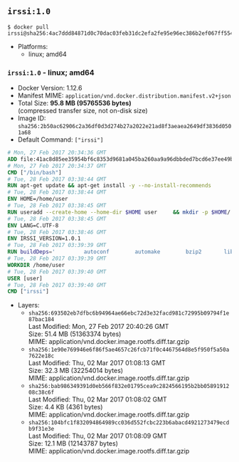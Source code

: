 ## `irssi:1.0`

```console
$ docker pull irssi@sha256:4ac7ddd84871d0c70dac03feb31dc2efa2fe95e96ec386b2ef067ff55482731e
```

-	Platforms:
	-	linux; amd64

### `irssi:1.0` - linux; amd64

-	Docker Version: 1.12.6
-	Manifest MIME: `application/vnd.docker.distribution.manifest.v2+json`
-	Total Size: **95.8 MB (95765536 bytes)**  
	(compressed transfer size, not on-disk size)
-	Image ID: `sha256:2b50ac62906c2a36df0d3d274b27a2022e21ad8f3aeaea2649df3836d0501a68`
-	Default Command: `["irssi"]`

```dockerfile
# Mon, 27 Feb 2017 20:34:36 GMT
ADD file:41ac8d85ee35954bf6c8353d9681a045ba260aa9a96dbbded7bcd6e37ee49bea in / 
# Mon, 27 Feb 2017 20:34:37 GMT
CMD ["/bin/bash"]
# Tue, 28 Feb 2017 03:38:44 GMT
RUN apt-get update && apt-get install -y --no-install-recommends 		ca-certificates 		libdatetime-perl 		libglib2.0-0 		libwww-perl 		perl 		wget 	&& rm -rf /var/lib/apt/lists/*
# Tue, 28 Feb 2017 03:38:44 GMT
ENV HOME=/home/user
# Tue, 28 Feb 2017 03:38:45 GMT
RUN useradd --create-home --home-dir $HOME user 	&& mkdir -p $HOME/.irssi 	&& chown -R user:user $HOME
# Tue, 28 Feb 2017 03:38:45 GMT
ENV LANG=C.UTF-8
# Tue, 28 Feb 2017 03:38:46 GMT
ENV IRSSI_VERSION=1.0.1
# Tue, 28 Feb 2017 03:39:39 GMT
RUN buildDeps=' 		autoconf 		automake 		bzip2 		libglib2.0-dev 		libncurses-dev 		libperl-dev 		libssl-dev 		libtool 		lynx 		make 		pkg-config 		xz-utils 	' 	&& set -x 	&& apt-get update && apt-get install -y $buildDeps --no-install-recommends 	&& rm -rf /var/lib/apt/lists/* 	&& wget "https://github.com/irssi/irssi/releases/download/${IRSSI_VERSION}/irssi-${IRSSI_VERSION}.tar.xz" -O /tmp/irssi.tar.xz 	&& wget "https://github.com/irssi/irssi/releases/download/${IRSSI_VERSION}/irssi-${IRSSI_VERSION}.tar.xz.asc" -O /tmp/irssi.tar.xz.asc 	&& export GNUPGHOME="$(mktemp -d)" 	&& gpg --keyserver ha.pool.sks-keyservers.net --recv-keys 7EE65E3082A5FB06AC7C368D00CCB587DDBEF0E1 	&& gpg --batch --verify /tmp/irssi.tar.xz.asc /tmp/irssi.tar.xz 	&& rm -r "$GNUPGHOME" /tmp/irssi.tar.xz.asc 	&& mkdir -p /usr/src/irssi 	&& tar -xf /tmp/irssi.tar.xz -C /usr/src/irssi --strip-components 1 	&& rm /tmp/irssi.tar.xz 	&& cd /usr/src/irssi 	&& ./configure 		--enable-true-color 		--with-bot 		--with-proxy 		--with-socks 	&& make -j$(nproc) 	&& make install 	&& rm -rf /usr/src/irssi 	&& apt-get purge -y --auto-remove $buildDeps
# Tue, 28 Feb 2017 03:39:39 GMT
WORKDIR /home/user
# Tue, 28 Feb 2017 03:39:40 GMT
USER [user]
# Tue, 28 Feb 2017 03:39:40 GMT
CMD ["irssi"]
```

-	Layers:
	-	`sha256:693502eb7dfbc6b94964ae66ebc72d3e32facd981c72995b09794f1e87bac184`  
		Last Modified: Mon, 27 Feb 2017 20:40:26 GMT  
		Size: 51.4 MB (51363374 bytes)  
		MIME: application/vnd.docker.image.rootfs.diff.tar.gzip
	-	`sha256:1e90e769946e6f86f5ae4657c26fcb71f0c4467564d8e5f950f5a50a7622e18c`  
		Last Modified: Thu, 02 Mar 2017 01:08:13 GMT  
		Size: 32.3 MB (32254014 bytes)  
		MIME: application/vnd.docker.image.rootfs.diff.tar.gzip
	-	`sha256:bab986349391d0eb566f832e01795cea9c2824566195b2bb0589191208c38c6f`  
		Last Modified: Thu, 02 Mar 2017 01:08:02 GMT  
		Size: 4.4 KB (4361 bytes)  
		MIME: application/vnd.docker.image.rootfs.diff.tar.gzip
	-	`sha256:104bfc1f832094864989cc036d552fcbc223b6abacd4921273479ecdb9f31e3e`  
		Last Modified: Thu, 02 Mar 2017 01:08:09 GMT  
		Size: 12.1 MB (12143787 bytes)  
		MIME: application/vnd.docker.image.rootfs.diff.tar.gzip

